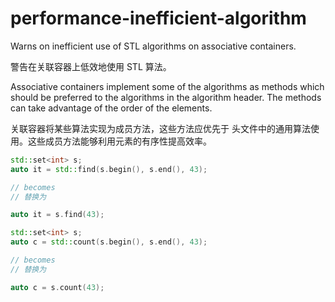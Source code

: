 # performance-inefficient-algorithm

Warns on inefficient use of STL algorithms on associative containers.

警告在关联容器上低效地使用 STL 算法。

Associative containers implement some of the algorithms as methods which should be preferred to the algorithms in the algorithm header. The methods can take advantage of the order of the elements.

关联容器将某些算法实现为成员方法，这些方法应优先于 <algorithm> 头文件中的通用算法使用。这些成员方法能够利用元素的有序性提高效率。

```c++
std::set<int> s;
auto it = std::find(s.begin(), s.end(), 43);

// becomes
// 替换为

auto it = s.find(43);
```

```c++
std::set<int> s;
auto c = std::count(s.begin(), s.end(), 43);

// becomes
// 替换为

auto c = s.count(43);
```
